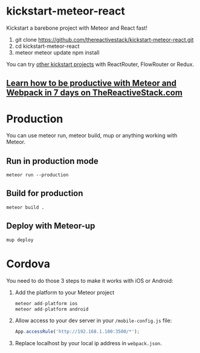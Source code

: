 # kickstart-meteor-react

Kickstart a barebone project with Meteor and React fast!

1. git clone https://github.com/thereactivestack/kickstart-meteor-react.git
1. cd kickstart-meteor-react
1. meteor
meteor update
npm install


You can try [other kickstart projects](https://github.com/thereactivestack/kickstart) with ReactRouter, FlowRouter or Redux.

## [Learn how to be productive with Meteor and Webpack in 7 days on TheReactiveStack.com](https://thereactivestack.com)

# Production
You can use meteor run, meteor build, mup or anything working with Meteor.

## Run in production mode
`meteor run --production`

## Build for production
`meteor build .`

## Deploy with Meteor-up
`mup deploy`

# Cordova
You need to do those 3 steps to make it works with iOS or Android:

1. Add the platform to your Meteor project

    ```javascript
    meteor add-platform ios
    meteor add-platform android
    ```
1. Allow access to your dev server in your `/mobile-config.js` file:

    ```javascript
    App.accessRule('http://192.168.1.100:3500/*');
    ```

1. Replace localhost by your local ip address in `webpack.json`.
